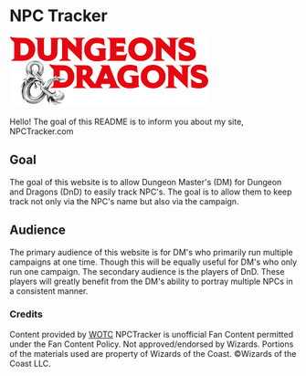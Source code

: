 # NPC Tracker

![Dungeon and Dragon ICON](images/dndbanner_sm.png)


Hello! The goal of this README is to inform you about my site, NPCTracker.com

## Goal

The goal of this website is to allow Dungeon Master's (DM) for Dungeon and Dragons (DnD) to easily track NPC's. The goal is to allow them to keep track not only via the NPC's name but also via the campaign.

## Audience

The primary audience of this website is for DM's who primarily run multiple campaigns at one time. Though this will be equally useful for DM's who only run one campaign. 
The secondary audience is the players of DnD. These players will greatly benefit from the DM's ability to portray multiple NPCs in a consistent manner.

### Credits
Content provided by [WOTC](https://company.wizards.com/)
NPCTracker is unofficial Fan Content permitted under the Fan Content Policy. Not approved/endorsed by Wizards. 
Portions of the materials used are property of Wizards of the Coast. ©Wizards of the Coast LLC.
